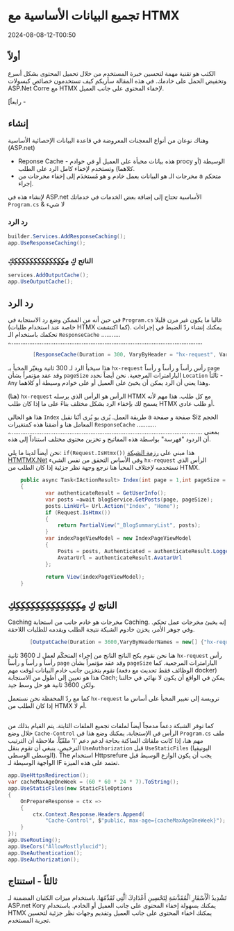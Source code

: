 # تجميع البيانات الأساسية مع HTMX

<!--category-- ASP.NET, HTMX -->
<datetime class="hidden">2024-08-08-12-T00:50</datetime>

## أولاً

الكثب هو تقنية مهمة لتحسين خبرة المستخدم من خلال تحميل المحتوى بشكل أسرع وتخفيض الحمل على خادمك. في هذه المقالة سأريكم كيف تستخدمون خصائص كبسولات ASP.Net Corre مع HTMX لإخفاء المحتوى على جانب العميل.

[رابعاً -

## إنشاء

وهناك نوعان من أنواع المعجنات المعروضة في قاعدة البيانات الإحصائية الأساسية (ASP.net)

- Reponse Cache - هذه بيانات مخبأة على العميل أو في خوادم procy الوسيطة (أو كلاهما) وتستخدم لإخفاء كامل الرد على الطلب.
- مخرجات الـ هو البيانات يعمل خادم و هو مُستخدَم إلى إخفاء مخرجات من a متحكم إجراء.

لإنشاء هذه في ASP.net الأساسية تحتاج إلى إضافة بعض الخدمات في خدماتك `Program.cs` & لا شيء

### رد الرد

```csharp
builder.Services.AddResponseCaching();
app.UseResponseCaching();
```

### الناتج كِِِِِِِِِِ مِِِكِِِكِِِِكِكِكِِكِكِكِكِكِكِكِكِكِ

```csharp
services.AddOutputCache();
app.UseOutputCache();
```

## رد الرد

في حين أنه من الممكن وضع رد الاستجابة في `Program.cs` غالبا ما يكون غير مرن قليلا (خاصة عند استخدام طلبات HTMX كما اكتشفت). يمكنك إنشاء ردّ الضبط في إجراءات تحكمك باستخدام الـ `ResponseCache` ........... ،..............................................................................................................

```csharp
        [ResponseCache(Duration = 300, VaryByHeader = "hx-request", VaryByQueryKeys = new[] {"page", "pageSize"}, Location = ResponseCacheLocation.Any)]
```

هذا سيخبأ الرد لـ 300 ثانية ويغيّر المخبأ بـ `hx-request` رأس رأساً و رأساً و رأساً `page` وقد عقد مؤتمراً بشأن `pageSize` البارامترات المرجعية. نحن أيضاً نحدد `Location` ثالثاً - `Any` وهذا يعني أن الرد يمكن أن يخبئ على العميل أو على خوادم وسيطة أو كلاهما.

(هنا) `hx-request` الرأس هو الرأس الذي يرسله HTMX مع كل طلب. هذا مهم لأنه يسمح لك بإخفاء الرد بشكل مختلف بناءً على ما إذا كان طلب HTMX أو طلب عادي.

هذا هو الحالي `Index` طريقة العمل. يُرى يو يُرى أنّنا نقبل a صفحة و صفحة Siz الحجم المعامل هنا و أضفنا هذه كمتغيرات `ResponseCache` ........... ،.............................................................................................................. بمعنى أن الردود "فهرسة" بواسطة هذه المفاتيح و تخزين محتوى مختلف استناداً إلى هذه.

نحن أيضاً لدينا ما يلي: `if(Request.IsHtmx())` هذا مبني على [رزمة الشبكة HTMTMX.Net](https://github.com/khalidabuhakmeh/Htmx.Net)  وفي الأساس التحقق من نفس الشيء `hx-request` الرأس الذي نستخدمه لإختلاف المخبأ هنا نرجع وجهة نظر جزئية إذا كان الطلب من HTMX.

```csharp
    public async Task<IActionResult> Index(int page = 1,int pageSize = 5)
    {
            var authenticateResult = GetUserInfo();
            var posts =await blogService.GetPosts(page, pageSize);
            posts.LinkUrl= Url.Action("Index", "Home");
            if (Request.IsHtmx())
            {
                return PartialView("_BlogSummaryList", posts);
            }
            var indexPageViewModel = new IndexPageViewModel
            {
                Posts = posts, Authenticated = authenticateResult.LoggedIn, Name = authenticateResult.Name,
                AvatarUrl = authenticateResult.AvatarUrl
            };
            
            return View(indexPageViewModel);
    }
```

## الناتج كِِِِِِِِِِ مِِِكِِِكِِِِكِكِكِِكِكِكِكِكِكِكِكِكِ

Caching مخرجات هو خادم جانب من استجابة Caching. إنه يخبئ مخرجات عمل تحكم. وفي جوهر الأمر، يخزن خادوم الشبكة نتيجة الطلب ويقدمه للطلبات اللاحقة.

```csharp
       [OutputCache(Duration = 3600,VaryByHeaderNames = new[] {"hx-request"},VaryByQueryKeys = new[] {"page", "pageSize"})]
```

هنا نحن نقوم بكح الناتج الناتج من إجراء المتحكّم لعمل لـ 3600 ثانية `hx-request` رأس رأساً و رأساً و رأساً `page` وقد عقد مؤتمراً بشأن `pageSize` البارامترات المرجعية.
كما نقوم بتخزين جانب خادم البيانات لوقت مهم (الوظائف فقط تحديث مع دفعة docker) هذا هو تعيين إلى أطول من الاستجابة Cach; يمكن في الواقع أن يكون لا نهائي في حالتنا ولكن 3600 ثانية هو حل وسط جيد.

كما مع ردّ المحفظة نحن نستعمل `hx-request` ترويسة إلى تغيير المخبأ على أساس ما إذا كان الطلب من HTMX أم لا.

## 

كما توفر الشبكة دعماً مدمجاً أيضاً لملفات تجميع الملفات الثابتة. يتم القيام بذلك من خلال وضع `Cache-Control` الرأس في الإستجابة. يمكنك وضع هذا في `Program.cs` ملف ملفّيّاً.
ملاحظة أن الترتيب 'i' مهم هنا، إذا كانت ملفاتك الساكنة بحاجة لدعم دعم الترخيص، ينبغي أن تقوم بنقل `UseAuthorization` قبل `UseStaticFiles` (اليونيفيا الوسطى الوسطى). The استخدام Httpsrefure يجب أن يكون الوازع الوسيط قبل الواجهة الوسيطة لـ IF تعتمد على هذه الميزة.

```csharp
app.UseHttpsRedirection();
var cacheMaxAgeOneWeek = (60 * 60 * 24 * 7).ToString();
app.UseStaticFiles(new StaticFileOptions
{
    OnPrepareResponse = ctx =>
    {
        ctx.Context.Response.Headers.Append(
            "Cache-Control", $"public, max-age={cacheMaxAgeOneWeek}");
    }
});
app.UseRouting();
app.UseCors("AllowMostlylucid");
app.UseAuthentication();
app.UseAuthorization();
```

## ثالثاً - استنتاج

تَشْدِيدُ ٱلْأَسْفَارِ ٱلْمُقَدَّسَةِ لِتَحْسِينِ أَعْدَادِكَ ٱلَّتِي تُقَدِّمُهَا. باستخدام ميزات الكثبان المضمنة لـ ASP.net Kory يمكنك بسهولة إخفاء المحتوى على جانب العميل أو الخادم. باستخدام HTMX يمكنك اخفاء المحتوى على جانب العميل وتقديم وجهات نظر جزئية لتحسين تجربة المستخدم.
